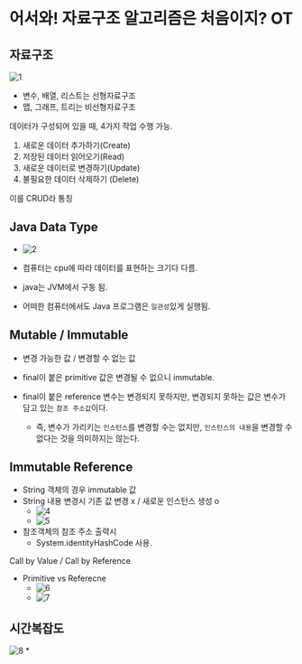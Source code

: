 어서와! 자료구조 알고리즘은 처음이지? OT
==========
자료구조
---------
![1](https://user-images.githubusercontent.com/102513932/170987972-73072f14-5a12-4f25-96b0-d1592673f329.png)
+ 변수, 배열, 리스트는 선형자료구조
+ 맵, 그래프, 트리는 비선형자료구조

데이터가 구성되어 있을 때, 4가지 작업 수행 가능.   

 1. 새로운 데이터 추가하기(Create)
 2. 저장된 데이터 읽어오기(Read)
 3. 새로운 데이터로 변경하기(Update)
 4. 불필요한 데이터 삭제하기 (Delete)   

이를 CRUD라 통칭

Java Data Type
-----
+ ![2](https://user-images.githubusercontent.com/102513932/170989873-03437b5f-1db5-4dd3-bbe6-832889b593e5.png)

+ 컴퓨터는 cpu에 따라 데이터를 표현하는 크기다 다름.  
+ java는 JVM에서 구동 됨.
+  어떠한 컴퓨터에서도 Java 프로그램은 `일관성`있게 실행됨.

Mutable / Immutable
-------
+ 변경 가능한 값 / 변경할 수 없는 값    
  
+ final이 붙은 primitive 값은 변경될 수 없으니 immutable.   
  
+ final이 붙은 reference 변수는 변경되지 못하지만, 변경되지 못하는 값은 변수가 담고 있는 `참조 주소값`이다. 
  
  + 즉, 변수가 가리키는 `인스턴스`를 변경할 수는 없지만, `인스턴스의 내용`을 변경할 수 없다는 것을 의미하지는 않는다. 

Immutable Reference
---------
* String 객체의 경우 immutable 값
* String 내용 변경시 기존 값 변경 x / 새로운 인스턴스 생성 o
  * ![4](https://user-images.githubusercontent.com/102513932/170990944-3b774adc-9f59-41f1-a7d0-8da463ac2fab.png)
  * ![5](https://user-images.githubusercontent.com/102513932/170990950-1595d8e6-23f6-4587-a3a0-0d56b45c2e85.png)
* 참조객체의 참조 주소 출력시
  * System.identityHashCode 사용.

Call by Value / Call by Reference
+ Primitive vs Referecne
  + ![6](https://user-images.githubusercontent.com/102513932/170992049-4bd8d91d-4a4f-4e5b-93cd-aa0f43107056.png)
  + ![7](https://user-images.githubusercontent.com/102513932/170992064-f005d805-f2e0-4438-82b8-c046aea7aa21.png)

시간복잡도
-----------
  ![8](https://user-images.githubusercontent.com/102513932/170991672-6bd7f2e3-793e-4591-bfe1-60dcc8cf5209.png)
* 

